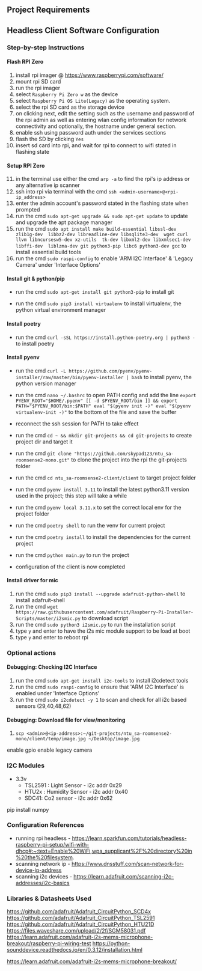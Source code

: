 ## Project Requirements


## Headless Client Software Configuration
### Step-by-step Instructions

#### Flash RPI Zero
  1. install rpi imager @ https://www.raspberrypi.com/software/
  2. mount rpi SD card
  3. run the rpi imager
  4. select `Raspberry Pi Zero w` as the device
  5. select `Raspberry Pi OS Lite(Legacy)` as the operating system.
  6. select the rpi SD card as the storage device
  7. on clicking next, edit the setting such as the username and password of the rpi admin as well as entering wlan config information for network connectivity
  and optionally, the hostname under general section.
  8. enable ssh using password auth under the services sections
  9. flash the SD by clicking `Yes`
  10.  insert sd card into rpi, and wait for rpi to connect to wifi stated in flashing state

#### Setup RPI Zero
  11.  in the terminal use either the cmd ```arp -a``` to find the rpi's ip address or any alternative ip scanner 
  12.  ssh into rpi via terminal with the cmd ```ssh <admin-username>@<rpi-ip_address>```
  13.  enter the admin account's password stated in the flashing state when prompted
  14.  run the cmd ```sudo apt-get upgrade && sudo apt-get update``` to update and upgrade the apt package manager
  15.  run the cmd ```sudo apt install make build-essential libssl-dev zlib1g-dev 
                libbz2-dev libreadline-dev libsqlite3-dev 
                wget curl llvm libncursesw5-dev xz-utils 
                tk-dev libxml2-dev libxmlsec1-dev libffi-dev 
                liblzma-dev git python3-pip libc6 python3-dev gcc``` to install essential build tools
  16.  run the cmd ```sudo raspi-config``` to enable 'ARM I2C Interface' & 'Legacy Camera' under 'Interface Options'


#### Install git & python/pip
  - run the cmd ```sudo apt-get install git python3-pip``` to install git
  <!-- 18.   run the cmd ```sudo apt-get install python3-pip``` to install pip, the python package manager -->
  - run the cmd ```sudo pip3 install virtualenv``` to install virtualenv, the python virtual environment manager

#### Install poetry
  - run the cmd ```curl -sSL https://install.python-poetry.org | python3 -``` to install poetry

#### Install pyenv
  -   run the cmd ```curl -L https://github.com/pyenv/pyenv-installer/raw/master/bin/pyenv-installer | bash``` to install pyenv, the python version manager 
  -  run the cmd ```nano ~/.bashrc``` to open PATH config and add the line ``` export PYENV_ROOT="$HOME/.pyenv"
  [[ -d $PYENV_ROOT/bin ]] && export PATH="$PYENV_ROOT/bin:$PATH"
  eval "$(pyenv init -)"
  eval "$(pyenv virtualenv-init -)" ``` to the bottom of the file and save the buffer
  -  reconnect the ssh session for PATH to take effect

  - run the cmd ```cd ~ && mkdir git-projects && cd git-projects``` to create project dir and target it
  - run the cmd ```git clone "https://github.com/skypad123/ntu_sa-roomsense2-mono.git"``` to clone the project into the rpi the git-projects folder
  - run the cmd ```cd ntu_sa-roomsense2-client/client``` to target project folder
  - run the cmd ```pyenv install 3.11``` to install the latest python3.11 version used in the project; this step will take a while
  - run the cmd `pyenv local 3.11.x` to set the correct local env for the project folder
  - run the cmd `poetry shell` to run the venv for current project
  - run the cmd `poetry install` to install the dependencies for the current project
  - run the cmd `python main.py` to run the project
  - configuration of the client is now completed

#### Install driver for mic
1.    run the cmd ```sudo pip3 install --upgrade adafruit-python-shell``` to install adafruit-shell
2.    run the cmd ```wget https://raw.githubusercontent.com/adafruit/Raspberry-Pi-Installer-Scripts/master/i2smic.py``` to download script
3.    run the cmd ```sudo python3 i2smic.py``` to run the installation script
4.    type `y` and enter to have the i2s mic module support to be load at boot
5.    type `y` and enter to reboot rpi

### Optional actions

#### Debugging: Checking I2C Interface
  1.    run the cmd ```sudo apt-get install i2c-tools``` to install i2cdetect tools
  2.    run the cmd ```sudo raspi-config``` to ensure that 'ARM I2C Interface' is enabled under 'Interface Options'
  3.    run the cmd ```sudo i2cdetect -y 1``` to scan and check for all i2c based sensors (29,40,48,62)

#### Debugging: Download file for view/monitoring
  1. ```scp <admin>@<ip-address>:~/git-projects/ntu_sa-roomsense2-mono/client/temp/image.jpg ~/Desktop/image.jpg ```
<!-- scp rpi@192.168.1.207:~/git-projects/ntu_sa-roomsense2-mono/client/temp/image.jpg ~/Desktop/image.jpg  -->


enable gpio
enable legacy camera




### I2C Modules
- 3.3v 
  - TSL2591 : Light Sensor - i2c addr  0x29
  - HTU2x : Humidity Sensor - i2c addr 0x40
  - SDC41: Co2 sensor - i2c addr 0x62



pip install numpy

### Configuration References
- running rpi headless -
https://learn.sparkfun.com/tutorials/headless-raspberry-pi-setup/wifi-with-dhcp#:~:text=Enable%20WiFi,wpa_supplicant%2F%20directory%20in%20the%20filesystem.
- scanning network ip -
https://www.dnsstuff.com/scan-network-for-device-ip-address
- scanning i2c devices -
https://learn.adafruit.com/scanning-i2c-addresses/i2c-basics

### Libraries & Datasheets Used
https://github.com/adafruit/Adafruit_CircuitPython_SCD4x
https://github.com/adafruit/Adafruit_CircuitPython_TSL2591
https://github.com/adafruit/Adafruit_CircuitPython_HTU21D
https://files.waveshare.com/upload/2/2f/SGM58031.pdf
https://learn.adafruit.com/adafruit-i2s-mems-microphone-breakout/raspberry-pi-wiring-test
https://python-sounddevice.readthedocs.io/en/0.3.12/installation.html

https://learn.adafruit.com/adafruit-i2s-mems-microphone-breakout/

